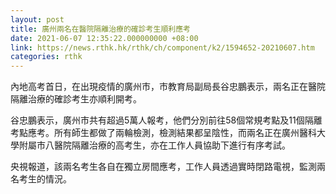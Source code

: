 ```yaml
---
layout: post
title: 廣州兩名在醫院隔離治療的確診考生順利應考
date: 2021-06-07 12:35:22.000000000 +08:00
link: https://news.rthk.hk/rthk/ch/component/k2/1594652-20210607.htm
categories: rthk
---
```


內地高考首日，在出現疫情的廣州市，市教育局副局長谷忠鵬表示，兩名正在醫院隔離治療的確診考生亦順利開考。

谷忠鵬表示，廣州市共有超過5萬人報考，他們分別前往58個常規考點及11個隔離考點應考。所有師生都做了兩輪檢測，檢測結果都呈陰性，而兩名正在廣州醫科大學附屬市八醫院隔離治療的高考生，亦在工作人員協助下進行有序考試。

央視報道，該兩名考生各自在獨立房間應考，工作人員透過實時閉路電視，監測兩名考生的情況。
